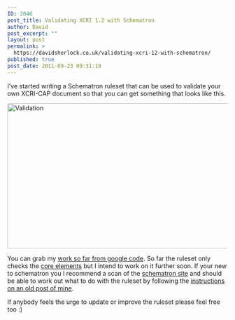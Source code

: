 ```yaml
---
ID: 2046
post_title: Validating XCRI 1.2 with Schematron
author: David
post_excerpt: ""
layout: post
permalink: >
  https://davidsherlock.co.uk/validating-xcri-12-with-schematron/
published: true
post_date: 2011-09-23 09:31:18
---
```

I’ve started writing a Schematron ruleset that can be used to validate your own XCRI-CAP document so that you can get something that looks like this.

<a href="http://davidsherlock.co.uk/wp-content/uploads/2011/09/screen-shot-2011-09-23-at-091113.png"><img class="aligncenter size-full wp-image-210" title="Validation" src="http://davidsherlock.co.uk/wp-content/uploads/2011/09/screen-shot-2011-09-23-at-091113.png" alt="Validation" width="714" height="331" /></a>

You can grab my <a href="https://code.google.com/p/xcri-schemas/source/browse/trunk/schematron/xcri12.iso.sch" target="_blank">work so far from google code</a>. So far the ruleset only checks the <a href="http://www.xcri.org/wiki/index.php/XCRI_1.2#Core_Elements" target="_blank">core elements</a> but I intend to work on it further soon. If your new to schematron you I recommend a scan of the <a href="http://www.schematron.com/" target="_blank">schematron site</a> and should be able to work out what to do with the ruleset by following the <a href="http://blogs.cetis.ac.uk/david/2010/01/07/validating-xcri-cap-using-schematron/" target="_blank">instructions on an old post of mine</a>.

If anybody feels the urge to update or improve the ruleset please feel free too :)